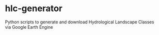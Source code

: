 # hlc-generator
Python scripts to generate and download Hydrological Landscape Classes via Google Earth Engine
